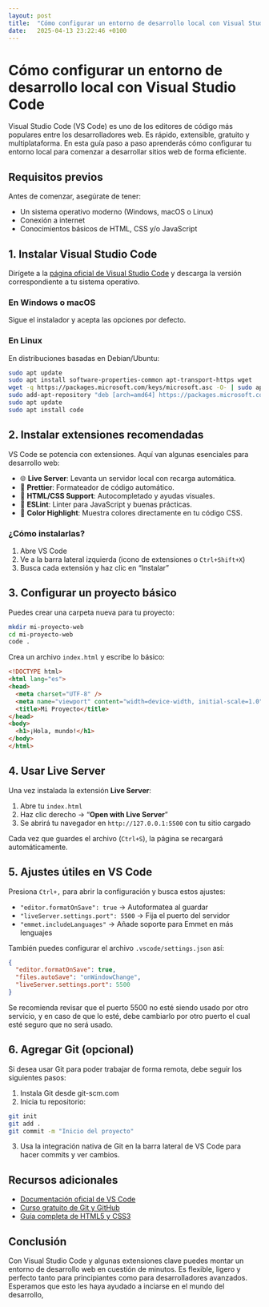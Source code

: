 ```yaml
---
layout: post
title:  "Cómo configurar un entorno de desarrollo local con Visual Studio Code"
date:   2025-04-13 23:22:46 +0100
---
```


# Cómo configurar un entorno de desarrollo local con Visual Studio Code

Visual Studio Code (VS Code) es uno de los editores de código más populares entre los desarrolladores web. Es rápido, extensible, gratuito y multiplataforma. En esta guía paso a paso aprenderás cómo configurar tu entorno local para comenzar a desarrollar sitios web de forma eficiente.

## Requisitos previos

Antes de comenzar, asegúrate de tener:

- Un sistema operativo moderno (Windows, macOS o Linux)
- Conexión a internet
- Conocimientos básicos de HTML, CSS y/o JavaScript

## 1. Instalar Visual Studio Code

Dirígete a la [página oficial de Visual Studio Code](https://code.visualstudio.com/) y descarga la versión correspondiente a tu sistema operativo.

### En Windows o macOS

Sigue el instalador y acepta las opciones por defecto.

### En Linux

En distribuciones basadas en Debian/Ubuntu:

```bash
sudo apt update
sudo apt install software-properties-common apt-transport-https wget
wget -q https://packages.microsoft.com/keys/microsoft.asc -O- | sudo apt-key add -
sudo add-apt-repository "deb [arch=amd64] https://packages.microsoft.com/repos/vscode stable main"
sudo apt update
sudo apt install code
```

## 2. Instalar extensiones recomendadas

VS Code se potencia con extensiones. Aquí van algunas esenciales para desarrollo web:

- 🌐 **Live Server**: Levanta un servidor local con recarga automática.
- 🎨 **Prettier**: Formateador de código automático.
- 📄 **HTML/CSS Support**: Autocompletado y ayudas visuales.
- 🧪 **ESLint**: Linter para JavaScript y buenas prácticas.
- 🌈 **Color Highlight**: Muestra colores directamente en tu código CSS.

### ¿Cómo instalarlas?

1. Abre VS Code
2. Ve a la barra lateral izquierda (icono de extensiones o `Ctrl+Shift+X`)
3. Busca cada extensión y haz clic en “Instalar”

## 3. Configurar un proyecto básico

Puedes crear una carpeta nueva para tu proyecto:

```bash
mkdir mi-proyecto-web
cd mi-proyecto-web
code .
```

Crea un archivo `index.html` y escribe lo básico:

```html
<!DOCTYPE html>
<html lang="es">
<head>
  <meta charset="UTF-8" />
  <meta name="viewport" content="width=device-width, initial-scale=1.0" />
  <title>Mi Proyecto</title>
</head>
<body>
  <h1>¡Hola, mundo!</h1>
</body>
</html>
```

## 4. Usar Live Server

Una vez instalada la extensión **Live Server**:

1. Abre tu `index.html`
2. Haz clic derecho → “**Open with Live Server**”
3. Se abrirá tu navegador en `http://127.0.0.1:5500` con tu sitio cargado

Cada vez que guardes el archivo (`Ctrl+S`), la página se recargará automáticamente.

## 5. Ajustes útiles en VS Code

Presiona `Ctrl+,` para abrir la configuración y busca estos ajustes:

- `"editor.formatOnSave": true` → Autoformatea al guardar
- `"liveServer.settings.port": 5500` → Fija el puerto del servidor
- `"emmet.includeLanguages"` → Añade soporte para Emmet en más lenguajes

También puedes configurar el archivo `.vscode/settings.json` así:

```json
{
  "editor.formatOnSave": true,
  "files.autoSave": "onWindowChange",
  "liveServer.settings.port": 5500
}
```
Se recomienda revisar que el puerto 5500 no esté siendo usado por otro servicio, y en caso de que lo esté, debe cambiarlo por otro puerto el cual esté seguro que no será usado.

## 6. Agregar Git (opcional)

Si desea usar Git para poder trabajar de forma remota, debe seguir los siguientes pasos:

1. Instala Git desde git-scm.com
2. Inicia tu repositorio:
```Bash
git init
git add .
git commit -m "Inicio del proyecto"
```
3. Usa la integración nativa de Git en la barra lateral de VS Code para hacer commits y ver cambios.

## Recursos adicionales

- [Documentación oficial de VS Code](https://code.visualstudio.com/docs)
- [Curso gratuito de Git y GitHub](https://learngitbranching.js.org/)
- [Guía completa de HTML5 y CSS3](https://developer.mozilla.org/es/docs/Web)

## Conclusión

Con Visual Studio Code y algunas extensiones clave puedes montar un entorno de desarrollo web en cuestión de minutos. Es flexible, ligero y perfecto tanto para principiantes como para desarrolladores avanzados. Esperamos que esto les haya ayudado a inciarse en el mundo del desarrollo,

